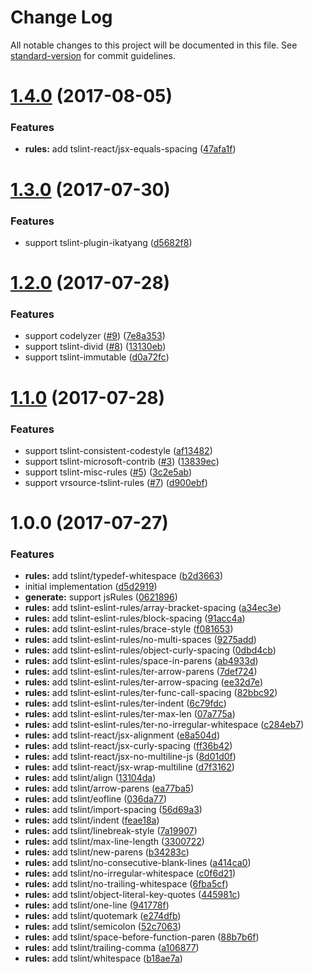 # Change Log

All notable changes to this project will be documented in this file. See [standard-version](https://github.com/conventional-changelog/standard-version) for commit guidelines.

<a name="1.4.0"></a>
# [1.4.0](https://github.com/ikatyang/tslint-config-prettier-ext/compare/v1.3.0...v1.4.0) (2017-08-05)


### Features

* **rules:** add tslint-react/jsx-equals-spacing ([47afa1f](https://github.com/ikatyang/tslint-config-prettier-ext/commit/47afa1f))



<a name="1.3.0"></a>
# [1.3.0](https://github.com/ikatyang/tslint-config-prettier-ext/compare/v1.2.0...v1.3.0) (2017-07-30)


### Features

* support tslint-plugin-ikatyang ([d5682f8](https://github.com/ikatyang/tslint-config-prettier-ext/commit/d5682f8))



<a name="1.2.0"></a>
# [1.2.0](https://github.com/ikatyang/tslint-config-prettier-ext/compare/v1.1.0...v1.2.0) (2017-07-28)


### Features

* support codelyzer ([#9](https://github.com/ikatyang/tslint-config-prettier-ext/issues/9)) ([7e8a353](https://github.com/ikatyang/tslint-config-prettier-ext/commit/7e8a353))
* support tslint-divid ([#8](https://github.com/ikatyang/tslint-config-prettier-ext/issues/8)) ([13130eb](https://github.com/ikatyang/tslint-config-prettier-ext/commit/13130eb))
* support tslint-immutable ([d0a72fc](https://github.com/ikatyang/tslint-config-prettier-ext/commit/d0a72fc))



<a name="1.1.0"></a>
# [1.1.0](https://github.com/ikatyang/tslint-config-prettier-ext/compare/v1.0.0...v1.1.0) (2017-07-28)


### Features

* support tslint-consistent-codestyle ([af13482](https://github.com/ikatyang/tslint-config-prettier-ext/commit/af13482))
* support tslint-microsoft-contrib ([#3](https://github.com/ikatyang/tslint-config-prettier-ext/issues/3)) ([13839ec](https://github.com/ikatyang/tslint-config-prettier-ext/commit/13839ec))
* support tslint-misc-rules ([#5](https://github.com/ikatyang/tslint-config-prettier-ext/issues/5)) ([3c2e5ab](https://github.com/ikatyang/tslint-config-prettier-ext/commit/3c2e5ab))
* support vrsource-tslint-rules ([#7](https://github.com/ikatyang/tslint-config-prettier-ext/issues/7)) ([d900ebf](https://github.com/ikatyang/tslint-config-prettier-ext/commit/d900ebf))



<a name="1.0.0"></a>
# 1.0.0 (2017-07-27)


### Features

* **rules:** add tslint/typedef-whitespace ([b2d3663](https://github.com/ikatyang/tslint-config-prettier-ext/commit/b2d3663))
* initial implementation ([d5d2919](https://github.com/ikatyang/tslint-config-prettier-ext/commit/d5d2919))
* **generate:** support jsRules ([0621896](https://github.com/ikatyang/tslint-config-prettier-ext/commit/0621896))
* **rules:** add tslint-eslint-rules/array-bracket-spacing ([a34ec3e](https://github.com/ikatyang/tslint-config-prettier-ext/commit/a34ec3e))
* **rules:** add tslint-eslint-rules/block-spacing ([91acc4a](https://github.com/ikatyang/tslint-config-prettier-ext/commit/91acc4a))
* **rules:** add tslint-eslint-rules/brace-style ([f081653](https://github.com/ikatyang/tslint-config-prettier-ext/commit/f081653))
* **rules:** add tslint-eslint-rules/no-multi-spaces ([9275add](https://github.com/ikatyang/tslint-config-prettier-ext/commit/9275add))
* **rules:** add tslint-eslint-rules/object-curly-spacing ([0dbd4cb](https://github.com/ikatyang/tslint-config-prettier-ext/commit/0dbd4cb))
* **rules:** add tslint-eslint-rules/space-in-parens ([ab4933d](https://github.com/ikatyang/tslint-config-prettier-ext/commit/ab4933d))
* **rules:** add tslint-eslint-rules/ter-arrow-parens ([7def724](https://github.com/ikatyang/tslint-config-prettier-ext/commit/7def724))
* **rules:** add tslint-eslint-rules/ter-arrow-spacing ([ee32d7e](https://github.com/ikatyang/tslint-config-prettier-ext/commit/ee32d7e))
* **rules:** add tslint-eslint-rules/ter-func-call-spacing ([82bbc92](https://github.com/ikatyang/tslint-config-prettier-ext/commit/82bbc92))
* **rules:** add tslint-eslint-rules/ter-indent ([6c79fdc](https://github.com/ikatyang/tslint-config-prettier-ext/commit/6c79fdc))
* **rules:** add tslint-eslint-rules/ter-max-len ([07a775a](https://github.com/ikatyang/tslint-config-prettier-ext/commit/07a775a))
* **rules:** add tslint-eslint-rules/ter-no-irregular-whitespace ([c284eb7](https://github.com/ikatyang/tslint-config-prettier-ext/commit/c284eb7))
* **rules:** add tslint-react/jsx-alignment ([e8a504d](https://github.com/ikatyang/tslint-config-prettier-ext/commit/e8a504d))
* **rules:** add tslint-react/jsx-curly-spacing ([ff36b42](https://github.com/ikatyang/tslint-config-prettier-ext/commit/ff36b42))
* **rules:** add tslint-react/jsx-no-multiline-js ([8d01d0f](https://github.com/ikatyang/tslint-config-prettier-ext/commit/8d01d0f))
* **rules:** add tslint-react/jsx-wrap-multiline ([d7f3162](https://github.com/ikatyang/tslint-config-prettier-ext/commit/d7f3162))
* **rules:** add tslint/align ([13104da](https://github.com/ikatyang/tslint-config-prettier-ext/commit/13104da))
* **rules:** add tslint/arrow-parens ([ea77ba5](https://github.com/ikatyang/tslint-config-prettier-ext/commit/ea77ba5))
* **rules:** add tslint/eofline ([036da77](https://github.com/ikatyang/tslint-config-prettier-ext/commit/036da77))
* **rules:** add tslint/import-spacing ([56d69a3](https://github.com/ikatyang/tslint-config-prettier-ext/commit/56d69a3))
* **rules:** add tslint/indent ([feae18a](https://github.com/ikatyang/tslint-config-prettier-ext/commit/feae18a))
* **rules:** add tslint/linebreak-style ([7a19907](https://github.com/ikatyang/tslint-config-prettier-ext/commit/7a19907))
* **rules:** add tslint/max-line-length ([3300722](https://github.com/ikatyang/tslint-config-prettier-ext/commit/3300722))
* **rules:** add tslint/new-parens ([b34283c](https://github.com/ikatyang/tslint-config-prettier-ext/commit/b34283c))
* **rules:** add tslint/no-consecutive-blank-lines ([a414ca0](https://github.com/ikatyang/tslint-config-prettier-ext/commit/a414ca0))
* **rules:** add tslint/no-irregular-whitespace ([c0f6d21](https://github.com/ikatyang/tslint-config-prettier-ext/commit/c0f6d21))
* **rules:** add tslint/no-trailing-whitespace ([6fba5cf](https://github.com/ikatyang/tslint-config-prettier-ext/commit/6fba5cf))
* **rules:** add tslint/object-literal-key-quotes ([445981c](https://github.com/ikatyang/tslint-config-prettier-ext/commit/445981c))
* **rules:** add tslint/one-line ([941778f](https://github.com/ikatyang/tslint-config-prettier-ext/commit/941778f))
* **rules:** add tslint/quotemark ([e274dfb](https://github.com/ikatyang/tslint-config-prettier-ext/commit/e274dfb))
* **rules:** add tslint/semicolon ([52c7063](https://github.com/ikatyang/tslint-config-prettier-ext/commit/52c7063))
* **rules:** add tslint/space-before-function-paren ([88b7b6f](https://github.com/ikatyang/tslint-config-prettier-ext/commit/88b7b6f))
* **rules:** add tslint/trailing-comma ([a106877](https://github.com/ikatyang/tslint-config-prettier-ext/commit/a106877))
* **rules:** add tslint/whitespace ([b18ae7a](https://github.com/ikatyang/tslint-config-prettier-ext/commit/b18ae7a))
